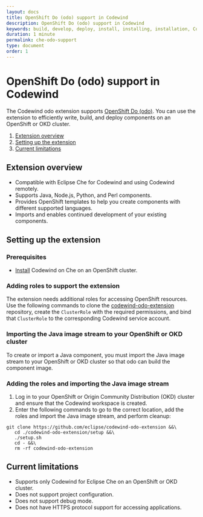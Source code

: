 ```yaml
---
layout: docs
title: OpenShift Do (odo) support in Codewind
description: OpenShift Do (odo) support in Codewind
keywords: build, develop, deploy, install, installing, installation, Codewind for Eclipse Che, cloud, public cloud, services, command line, cli, command, devops, OpenShift, OKD, odo
duration: 1 minute
permalink: che-odo-support
type: document
order: 1
---
```


# OpenShift Do (odo) support in Codewind

The Codewind odo extension supports [OpenShift Do (odo)](https://github.com/openshift/odo). You can use the extension to efficiently write, build, and deploy components on an OpenShift or OKD cluster.

1. [Extension overview](#extension-overview)
2. [Setting up the extension](#setting-up-the-extension)
3. [Current limitations](#current-limitations)

## Extension overview

- Compatible with Eclipse Che for Codewind and using Codewind remotely.
- Supports Java, Node.js, Python, and Perl components.
- Provides OpenShift templates to help you create components with different supported languages.
- Imports and enables continued development of your existing components.

## Setting up the extension

### Prerequisites

- [Install](che-installinfo.html) Codewind on Che on an OpenShift cluster.

### Adding roles to support the extension

The extension needs additional roles for accessing OpenShift resources. Use the following commands to clone the [codewind-odo-extension](https://github.com/eclipse/codewind-odo-extension) repository, create the `ClusterRole` with the required permissions, and bind that `ClusterRole` to the corresponding Codewind service account.

### Importing the Java image stream to your OpenShift or OKD cluster

To create or import a Java component, you must import the Java image stream to your OpenShift or OKD cluster so that odo can build the component image.

### Adding the roles and importing the Java image stream

1. Log in to your OpenShift or Origin Community Distribution (OKD) cluster and ensure that the Codewind workspace is created.
2. Enter the following commands to go to the correct location, add the roles and import the Java image stream, and perform cleanup:
```
git clone https://github.com/eclipse/codewind-odo-extension &&\
   cd ./codewind-odo-extension/setup &&\
   ./setup.sh
   cd - &&\
   rm -rf codewind-odo-extension
```

## Current limitations

- Supports only Codewind for Eclipse Che on an OpenShift or OKD cluster.
- Does not support project configuration.
- Does not support debug mode.
- Does not have HTTPS protocol support for accessing applications.
